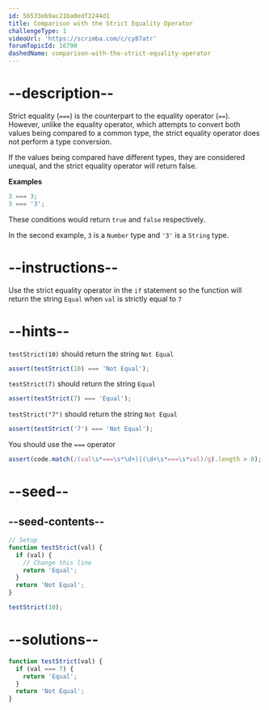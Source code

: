 ```yaml
---
id: 56533eb9ac21ba0edf2244d1
title: Comparison with the Strict Equality Operator
challengeType: 1
videoUrl: 'https://scrimba.com/c/cy87atr'
forumTopicId: 16790
dashedName: comparison-with-the-strict-equality-operator
---
```


# --description--

Strict equality (`===`) is the counterpart to the equality operator (`==`). However, unlike the equality operator, which attempts to convert both values being compared to a common type, the strict equality operator does not perform a type conversion.

If the values being compared have different types, they are considered unequal, and the strict equality operator will return false.

**Examples**

```js
3 === 3;
3 === '3';
```

These conditions would return `true` and `false` respectively.

In the second example, `3` is a `Number` type and `'3'` is a `String` type.

# --instructions--

Use the strict equality operator in the `if` statement so the function will return the string `Equal` when `val` is strictly equal to `7`

# --hints--

`testStrict(10)` should return the string `Not Equal`

```js
assert(testStrict(10) === 'Not Equal');
```

`testStrict(7)` should return the string `Equal`

```js
assert(testStrict(7) === 'Equal');
```

`testStrict("7")` should return the string `Not Equal`

```js
assert(testStrict('7') === 'Not Equal');
```

You should use the `===` operator

```js
assert(code.match(/(val\s*===\s*\d+)|(\d+\s*===\s*val)/g).length > 0);
```

# --seed--

## --seed-contents--

```js
// Setup
function testStrict(val) {
  if (val) {
    // Change this line
    return 'Equal';
  }
  return 'Not Equal';
}

testStrict(10);
```

# --solutions--

```js
function testStrict(val) {
  if (val === 7) {
    return 'Equal';
  }
  return 'Not Equal';
}
```
